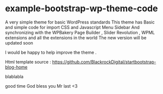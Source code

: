 # example-bootstrap-wp-theme-code
A very simple theme for basic WordPress standards
This theme has
Basic and simple code for import CSS and Javascript
Menu
Sidebar
And synchronizing with the WPBakery Page Builder , Slider Revolution , WPML  extensions and all the extensions in the world
The new version will be updated soon

I would be happy to help improve the theme
.

Html template source :
https://github.com/BlackrockDigital/startbootstrap-blog-home


blablabla


good time
God bless you
Mr last <3
